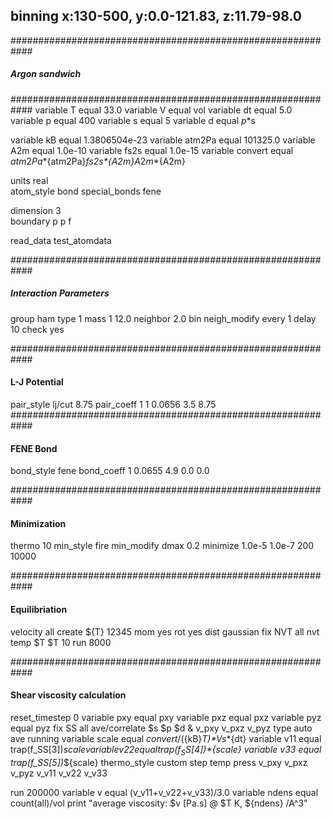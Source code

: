 ## binning x:130-500, y:0.0-121.83, z:11.79-98.0 

############################################################
#####	 	    Argon sandwich	   	   #########
############################################################
variable		T equal 33.0
variable 		V equal vol
variable 		dt equal 5.0
variable 		p equal 400
variable 		s equal 5
variable 		d equal $p*$s

variable 		kB equal 1.3806504e-23
variable 		atm2Pa equal 101325.0
variable 		A2m equal 1.0e-10
variable 		fs2s equal 1.0e-15
variable 		convert equal ${atm2Pa}*${atm2Pa}*${fs2s}*${A2m}*${A2m}*${A2m}

units			real	
atom_style		bond
special_bonds 		fene

dimension 		3	
boundary		p p f	

read_data 		test_atomdata

############################################################
#####            Interaction Parameters               ######

group  			ham    type 1
mass  			1   12.0
neighbor 		2.0 bin
neigh_modify 		every 1 delay 10 check yes

############################################################
####                  L-J Potential                    #####

pair_style 		lj/cut   8.75
pair_coeff 		1 1 0.0656 3.5 8.75
############################################################
####                  FENE Bond                        #####

bond_style 		fene
bond_coeff 		1 0.0655 4.9 0.0 0.0

############################################################
####                  Minimization                     #####

thermo 			10
min_style 		fire
min_modify 		dmax 0.2
minimize 		1.0e-5 1.0e-7 200 10000

############################################################
####                  Equilibriation                   #####

velocity 		all create ${T} 12345 mom yes rot yes dist gaussian
fix 			NVT all nvt temp $T $T 10
run 			8000

############################################################
####              Shear viscosity calculation          #####

reset_timestep 		0
variable 		pxy equal pxy
variable 		pxz equal pxz
variable 		pyz equal pyz
fix 			SS all ave/correlate $s $p $d &
			v_pxy v_pxz v_pyz type auto ave running
variable 		scale equal ${convert}/(${kB}*$T)*$V*$s*${dt}
variable 		v11 equal trap(f_SS[3])*${scale}
variable 		v22 equal trap(f_SS[4])*${scale}
variable 		v33 equal trap(f_SS[5])*${scale}
thermo_style 		custom step temp press v_pxy v_pxz v_pyz v_v11 v_v22 v_v33

run 			200000
variable 		v equal (v_v11+v_v22+v_v33)/3.0
variable 		ndens equal count(all)/vol
print 			"average viscosity: $v [Pa.s] @ $T K, ${ndens} /A^3"








